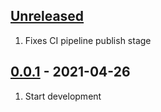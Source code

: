 ## [Unreleased]

1. Fixes CI pipeline publish stage

## [0.0.1][] - 2021-04-26

1. Start development


[Unreleased]: https://github.com/TarSzator/dev-kit/compare/v0.0.1...HEAD
[0.0.1]: https://github.com/TarSzator/dev-kit/tree/v0.0.1
